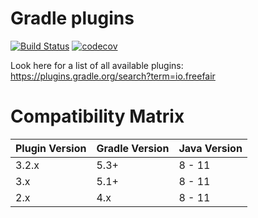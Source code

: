 # Gradle plugins

[![Build Status](https://travis-ci.org/freefair/gradle-plugins.svg?branch=master)](https://travis-ci.org/freefair/gradle-plugins)
[![codecov](https://codecov.io/gh/freefair/gradle-plugins/branch/master/graph/badge.svg)](https://codecov.io/gh/freefair/gradle-plugins)

Look here for a list of all available plugins:
https://plugins.gradle.org/search?term=io.freefair

# Compatibility Matrix

|Plugin Version |Gradle Version |Java Version
|---            |---            |---
|3.2.x          |5.3+           |8 - 11
|3.x            |5.1+           |8 - 11
|2.x            |4.x            |8 - 11
